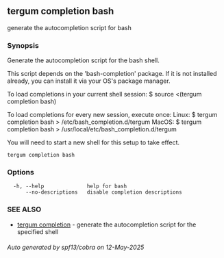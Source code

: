 ## tergum completion bash

generate the autocompletion script for bash

### Synopsis


Generate the autocompletion script for the bash shell.

This script depends on the 'bash-completion' package.
If it is not installed already, you can install it via your OS's package manager.

To load completions in your current shell session:
$ source <(tergum completion bash)

To load completions for every new session, execute once:
Linux:
  $ tergum completion bash > /etc/bash_completion.d/tergum
MacOS:
  $ tergum completion bash > /usr/local/etc/bash_completion.d/tergum

You will need to start a new shell for this setup to take effect.
  

```
tergum completion bash
```

### Options

```
  -h, --help              help for bash
      --no-descriptions   disable completion descriptions
```

### SEE ALSO

* [tergum completion](tergum_completion.md)	 - generate the autocompletion script for the specified shell

###### Auto generated by spf13/cobra on 12-May-2025
